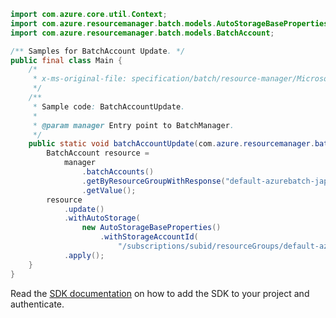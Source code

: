 ```java
import com.azure.core.util.Context;
import com.azure.resourcemanager.batch.models.AutoStorageBaseProperties;
import com.azure.resourcemanager.batch.models.BatchAccount;

/** Samples for BatchAccount Update. */
public final class Main {
    /*
     * x-ms-original-file: specification/batch/resource-manager/Microsoft.Batch/stable/2022-01-01/examples/BatchAccountUpdate.json
     */
    /**
     * Sample code: BatchAccountUpdate.
     *
     * @param manager Entry point to BatchManager.
     */
    public static void batchAccountUpdate(com.azure.resourcemanager.batch.BatchManager manager) {
        BatchAccount resource =
            manager
                .batchAccounts()
                .getByResourceGroupWithResponse("default-azurebatch-japaneast", "sampleacct", Context.NONE)
                .getValue();
        resource
            .update()
            .withAutoStorage(
                new AutoStorageBaseProperties()
                    .withStorageAccountId(
                        "/subscriptions/subid/resourceGroups/default-azurebatch-japaneast/providers/Microsoft.Storage/storageAccounts/samplestorage"))
            .apply();
    }
}
```

Read the [SDK documentation](https://github.com/Azure/azure-sdk-for-java/blob/azure-resourcemanager-batch_1.0.0/sdk/batch/azure-resourcemanager-batch/README.md) on how to add the SDK to your project and authenticate.

